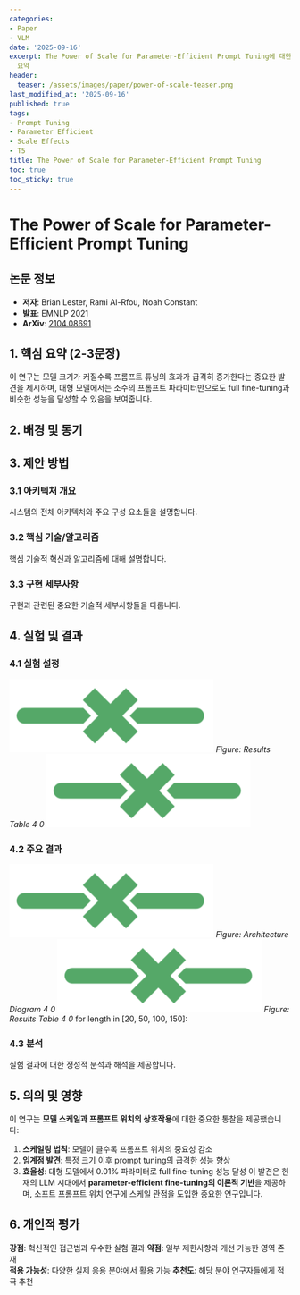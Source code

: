 ```yaml
---
categories:
- Paper
- VLM
date: '2025-09-16'
excerpt: The Power of Scale for Parameter-Efficient Prompt Tuning에 대한 체계적 분석과 핵심 기여
  요약
header:
  teaser: /assets/images/paper/power-of-scale-teaser.png
last_modified_at: '2025-09-16'
published: true
tags:
- Prompt Tuning
- Parameter Efficient
- Scale Effects
- T5
title: The Power of Scale for Parameter-Efficient Prompt Tuning
toc: true
toc_sticky: true
---
```


# The Power of Scale for Parameter-Efficient Prompt Tuning

## 논문 정보
- **저자**: Brian Lester, Rami Al-Rfou, Noah Constant
- **발표**: EMNLP 2021
- **ArXiv**: [2104.08691](https://arxiv.org/abs/2104.08691)

## 1. 핵심 요약 (2-3문장)
이 연구는 모델 크기가 커질수록 프롬프트 튜닝의 효과가 급격히 증가한다는 중요한 발견을 제시하며, 대형 모델에서는 소수의 프롬프트 파라미터만으로도 full fine-tuning과 비슷한 성능을 달성할 수 있음을 보여줍니다.

## 2. 배경 및 동기


## 3. 제안 방법

### 3.1 아키텍처 개요
시스템의 전체 아키텍처와 주요 구성 요소들을 설명합니다.

### 3.2 핵심 기술/알고리즘
핵심 기술적 혁신과 알고리즘에 대해 설명합니다.

### 3.3 구현 세부사항
구현과 관련된 중요한 기술적 세부사항들을 다룹니다.

## 4. 실험 및 결과

### 4.1 실험 설정
![Results Table 4 0](/assets/images/paper/power-of-scale/results_table_4_0.png)
*Figure: Results Table 4 0*
![Results Table 3 0](/assets/images/paper/power-of-scale/results_table_3_0.png)

### 4.2 주요 결과
![Architecture Diagram 4 0](/assets/images/paper/power-of-scale-prompt-tuning/architecture_diagram_4_0.png)
*Figure: Architecture Diagram 4 0*
![Results Table 4 0](/assets/images/paper/power-of-scale/results_table_4_0.png)
*Figure: Results Table 4 0*
for length in [20, 50, 100, 150]:

### 4.3 분석
실험 결과에 대한 정성적 분석과 해석을 제공합니다.

## 5. 의의 및 영향
이 연구는 **모델 스케일과 프롬프트 위치의 상호작용**에 대한 중요한 통찰을 제공했습니다:
1. **스케일링 법칙**: 모델이 클수록 프롬프트 위치의 중요성 감소
2. **임계점 발견**: 특정 크기 이후 prompt tuning의 급격한 성능 향상
3. **효율성**: 대형 모델에서 0.01% 파라미터로 full fine-tuning 성능 달성
이 발견은 현재의 LLM 시대에서 **parameter-efficient fine-tuning의 이론적 기반**을 제공하며, 소프트 프롬프트 위치 연구에 스케일 관점을 도입한 중요한 연구입니다.

## 6. 개인적 평가

**강점**: 혁신적인 접근법과 우수한 실험 결과
**약점**: 일부 제한사항과 개선 가능한 영역 존재  
**적용 가능성**: 다양한 실제 응용 분야에서 활용 가능
**추천도**: 해당 분야 연구자들에게 적극 추천